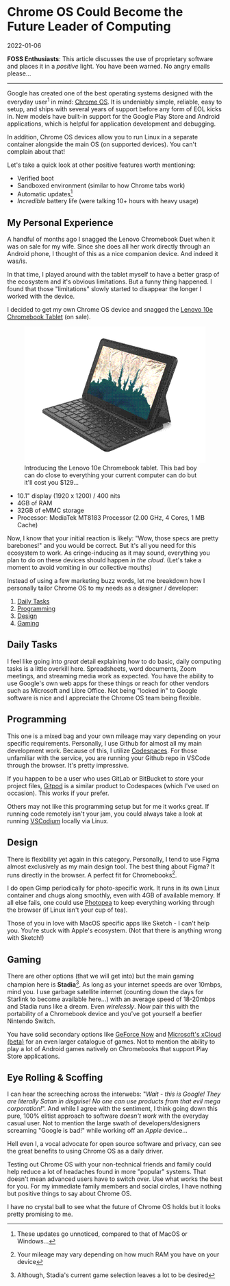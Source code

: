 # Chrome OS Could Become the Future Leader of Computing

2022-01-06

**FOSS Enthusiasts**: This article discusses the use of proprietary software and places it in a *positive* light. You have been warned. No angry emails please...

- - -

Google has created one of the best operating systems designed with the everyday user<sup>1</sup> in mind: [Chrome OS](https://www.google.com/chromebook/chrome-os/). It is undeniably simple, reliable, easy to setup, and ships with several years of support before any form of EOL kicks in. New models have built-in support for the Google Play Store and Android applications, which is helpful for application development and debugging.

In addition, Chrome OS devices allow you to run Linux in a separate container alongside the main OS (on supported devices). You can't complain about that!

Let's take a quick look at other positive features worth mentioning:

- Verified boot
- Sandboxed environment (similar to how Chrome tabs work)
- Automatic updates[^2]
- *Incredible* battery life (were talking 10+ hours with heavy usage)

## My Personal Experience

A handful of months ago I snagged the Lenovo Chromebook Duet when it was on sale for my wife. Since she does all her work directly through an Android phone, I thought of this as a nice companion device. And indeed it was/is.

In that time, I played around with the tablet myself to have a better grasp of the ecosystem and it's obvious limitations. But a funny thing happened. I found that those "limitations" slowly started to disappear the longer I worked with the device.

I decided to get my own Chrome OS device and snagged the [Lenovo 10e Chromebook Tablet](https://www.lenovo.com/ca/en/laptops/lenovo/student-chromebooks/Lenovo-10e-Chromebook-Tablet/p/82AM000EUS) (on sale).

<figure>
    <img src="/public/images/lenovo-tablet.png" alt="Lenovo 10e Tablet">
    <figcaption>Introducing the Lenovo 10e Chromebook tablet. This bad boy can do close to everything your current computer can do but it'll cost you $129...</figcaption>
</figure>


- 10.1" display (1920 x 1200) / 400 nits
- 4GB of RAM
- 32GB of eMMC storage
- Processor: MediaTek MT8183 Processor (2.00 GHz, 4 Cores, 1 MB Cache)

Now, I know that your initial reaction is likely: "Wow, those specs are pretty barebones!" and you would be correct. But it's all you need for this ecosystem to work. As cringe-inducing as it may sound, everything you plan to do on these devices should happen *in the cloud*. (Let's take a moment to avoid vomiting in our collective mouths)

Instead of using a few marketing buzz words, let me breakdown how I personally tailor Chrome OS to my needs as a designer / developer:

1. [Daily Tasks](#daily-tasks)
2. [Programming](#programming)
3. [Design](#design)
4. [Gaming](#gaming)

## Daily Tasks

I feel like going into *great* detail explaining how to do basic, daily computing tasks is a little overkill here. Spreadsheets, word documents, Zoom meetings, and streaming media work as expected. You have the ability to use Google's own web apps for these things or reach for other vendors such as Microsoft and Libre Office. Not being "locked in" to Google software is nice and I appreciate the Chrome OS team being flexible.

## Programming

This one is a mixed bag and your own mileage may vary depending on your specific requirements. Personally, I use Github for almost all my main development work. Because of this, I utilize [Codespaces](https://github.com/features/codespaces). For those unfamiliar with the service, you are running your Github repo in VSCode through the browser. It's pretty impressive.

If you happen to be a user who uses GitLab or BitBucket to store your project files, [Gitpod](https://www.gitpod.io/) is a similar product to Codespaces (which I've used on occasion). This works if your prefer.

Others may not like this programming setup but for me it works great. If running code remotely isn't your jam, you could always take a look at running [VSCodium](https://vscodium.com/) locally via Linux.

## Design

There is flexibility yet again in this category. Personally, I tend to use Figma almost exclusively as my main design tool. The best thing about Figma? It runs directly in the browser. A perfect fit for Chromebooks[^3].

I do open Gimp periodically for photo-specific work. It runs in its own Linux container and chugs along smoothly, even with 4GB of available memory. If all else fails, one could use [Photopea](https://www.photopea.com/) to keep everything working through the browser (if Linux isn't your cup of tea).

Those of you in love with MacOS specific apps like Sketch - I can't help you. You're stuck with Apple's ecosystem. (Not that there is anything wrong with Sketch!)

## Gaming

There are other options (that we will get into) but the main gaming champion here is **Stadia**[^4]. As long as your internet speeds are over 10mbps, mind you. I use garbage satellite internet (counting down the days for Starlink to become available here...) with an average speed of 18-20mbps and Stadia runs like a dream. Even *wirelessly*. Now pair this with the portability of a Chromebook device and you've got yourself a beefier Nintendo Switch.

You have solid secondary options like [GeForce Now](https://play.geforcenow.com/mall/#/layout/games) and [Microsoft's xCloud (beta)](https://www.xbox.com/en-CA/xbox-game-pass/cloud-gaming) for an even larger catalogue of games. Not to mention the ability to play a lot of Android games natively on Chromebooks that support Play Store applications.

## Eye Rolling &amp; Scoffing

I can hear the screeching across the interwebs: "*Wait - this is Google! They are literally Satan in disguise! No one can use products from that evil mega corporation!*". And while I agree with the sentiment, I think going down this pure, 100% elitist approach to software *doesn't work* with the everyday casual user. Not to mention the large swath of developers/designers screaming "Google is bad!" while working off an *Apple* device...

Hell even I, a vocal advocate for open source software and privacy, can see the great benefits to using Chrome OS as a daily driver. 

Testing out Chrome OS with your non-technical friends and family could help reduce a lot of headaches found in more "popular" systems. That doesn't mean advanced users have to switch over. Use what works the best for you. For my immediate family members and social circles, I have nothing but positive things to say about Chrome OS.

I have no crystal ball to see what the future of Chrome OS holds  but it looks pretty promising to me.

[^1]: "Users" referring to those mainly using their devices for word documents, spread sheets, media consumption, programming, messaging, minor interactivity (no heavy video or production editing)
[^2]: These updates go unnoticed, compared to that of MacOS or Windows...
[^3]: Your mileage may vary depending on how much RAM you have on your device
[^4]: Although, Stadia's current game selection leaves a lot to be desired
